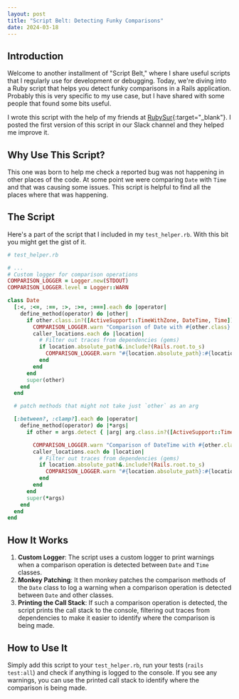 ```yaml
---
layout: post
title: "Script Belt: Detecting Funky Comparisons"
date: 2024-03-18
---
```


## Introduction

Welcome to another installment of "Script Belt," where I share useful scripts that I regularly use for development or debugging. Today, we're diving into a Ruby script that helps you detect funky comparisons in a Rails application. Probably this is very specific to my use case, but I have shared with some people that found some bits useful.

I wrote this script with the help of my friends at [RubySur](https://rubysur.wenoa.studio/){:target="_blank"}. I posted the first version of this script in our Slack channel and they helped me improve it.

## Why Use This Script?

This one was born to help me check a reported bug was not happening in other places of the code.
At some point we were comparing `Date` with `Time` and that was causing some issues. This script is helpful to find all the places where that was happening.

## The Script

Here's a part of the script that I included in my `test_helper.rb`. With this bit you might get the gist of it.

```ruby
# test_helper.rb

# ...
# Custom logger for comparison operations
COMPARISON_LOGGER = Logger.new(STDOUT)
COMPARISON_LOGGER.level = Logger::WARN

class Date
  [:<, :<=, :==, :>, :>=, :===].each do |operator|
    define_method(operator) do |other|
      if other.class.in?([ActiveSupport::TimeWithZone, DateTime, Time])
        COMPARISON_LOGGER.warn "Comparison of Date with #{other.class} detected"
        caller_locations.each do |location|
          # Filter out traces from dependencies (gems)
          if location.absolute_path&.include?(Rails.root.to_s)
            COMPARISON_LOGGER.warn "#{location.absolute_path}:#{location.lineno}"
          end
        end
      end
      super(other)
    end
  end

  # patch methods that might not take just `other` as an arg

  [:between?, :clamp?].each do |operator|
    define_method(operator) do |*args|
      if other = args.detect { |arg| arg.class.in?([ActiveSupport::TimeWithZone, Range, DateTime, Time]) }

        COMPARISON_LOGGER.warn "Comparison of DateTime with #{other.class} detected"
        caller_locations.each do |location|
          # Filter out traces from dependencies (gems)
          if location.absolute_path&.include?(Rails.root.to_s)
            COMPARISON_LOGGER.warn "#{location.absolute_path}:#{location.lineno}"
          end
        end
      end
      super(*args)
    end
  end
end
```

## How It Works

1.  **Custom Logger**: The script uses a custom logger to print warnings when a comparison operation is detected between `Date` and `Time` classes.
2.  **Monkey Patching**: It then monkey patches the comparison methods of the `Date` class to log a warning when a comparison operation is detected between `Date` and other classes.
3.  **Printing the Call Stack**: If such a comparison operation is detected, the script prints the call stack to the console, filtering out traces from dependencies to make it easier to identify where the comparison is being made.

## How to Use It

Simply add this script to your `test_helper.rb`, run your tests (`rails test:all`) and check if anything is logged to the console. If you see any warnings, you can use the printed call stack to identify where the comparison is being made.
